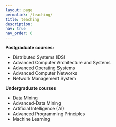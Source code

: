 ```yaml
---
layout: page
permalink: /teaching/
title: teaching
description: 
nav: true
nav_order: 6
---
```



**Postgraduate courses:** 
  - Distributed Systems (DS)
  - Advanced Computer Architecture and Systems 
  - Advanced Operating Systems  
  - Advanced Computer Networks 
  - Network Management System 

**Undergraduate courses**
- Data Mining
- Advanced-Data Mining
- Artificial Intelligence (AI)
- Advanced Programming Principles 
- Machine Learning
  


